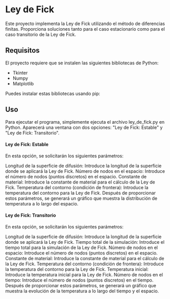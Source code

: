 # Ley de Fick

Este proyecto implementa la Ley de Fick utilizando el método de diferencias finitas. Proporciona soluciones tanto para el caso estacionario como para el caso transitorio de la Ley de Fick.

## Requisitos

El proyecto requiere que se instalen las siguientes bibliotecas de Python:
- Tkinter
- Numpy
- Matplotlib

Puedes instalar estas bibliotecas usando pip:


## Uso
Para ejecutar el programa, simplemente ejecuta el archivo ley_de_fick.py en Python. Aparecerá una ventana con dos opciones: "Ley de Fick: Estable" y "Ley de Fick: Transitorio".

#### Ley de Fick: Estable
En esta opción, se solicitarán los siguientes parámetros:

Longitud de la superficie de difusión: Introduce la longitud de la superficie donde se aplicará la Ley de Fick.
Número de nodos en el espacio: Introduce el número de nodos (puntos discretos) en el espacio.
Constante de material: Introduce la constante de material para el cálculo de la Ley de Fick.
Temperatura del contorno (condición de frontera): Introduce la temperatura del contorno para la Ley de Fick.
Después de proporcionar estos parámetros, se generará un gráfico que muestra la distribución de temperatura a lo largo del espacio.

#### Ley de Fick: Transitorio
En esta opción, se solicitarán los siguientes parámetros:

Longitud de la superficie de difusión: Introduce la longitud de la superficie donde se aplicará la Ley de Fick.
Tiempo total de la simulación: Introduce el tiempo total para la simulación de la Ley de Fick.
Número de nodos en el espacio: Introduce el número de nodos (puntos discretos) en el espacio.
Constante de material: Introduce la constante de material para el cálculo de la Ley de Fick.
Temperatura del contorno (condición de frontera): Introduce la temperatura del contorno para la Ley de Fick.
Temperatura inicial: Introduce la temperatura inicial para la Ley de Fick.
Número de nodos en el tiempo: Introduce el número de nodos (puntos discretos) en el tiempo.
Después de proporcionar estos parámetros, se generará un gráfico que muestra la evolución de la temperatura a lo largo del tiempo y el espacio.

